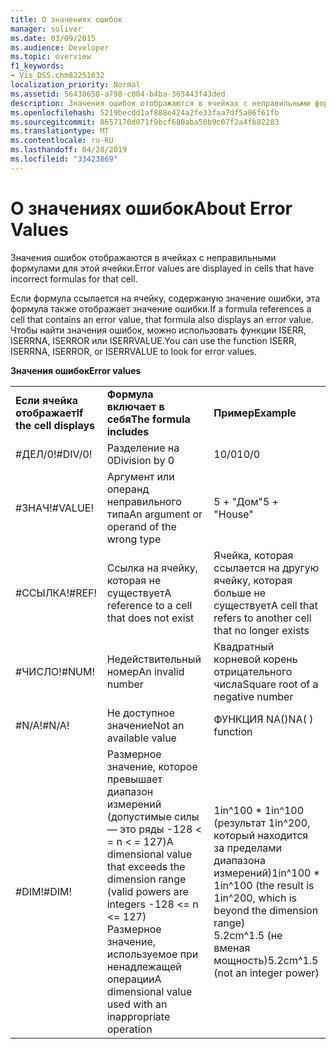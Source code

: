 ```yaml
---
title: О значениях ошибок
manager: soliver
ms.date: 03/09/2015
ms.audience: Developer
ms.topic: overview
f1_keywords:
- Vis_DSS.chm82251832
localization_priority: Normal
ms.assetid: 56430658-a798-c004-b4ba-363443f43ded
description: Значения ошибок отображаются в ячейках с неправильными формулами для этой ячейки.
ms.openlocfilehash: 5219becdd1af888e424a2fe33faa7df5a06f61fb
ms.sourcegitcommit: 8657170d071f9bcf680aba50b9c07f2a4fb82283
ms.translationtype: MT
ms.contentlocale: ru-RU
ms.lasthandoff: 04/28/2019
ms.locfileid: "33423869"
---
```

# <a name="about-error-values"></a><span data-ttu-id="21597-103">О значениях ошибок</span><span class="sxs-lookup"><span data-stu-id="21597-103">About Error Values</span></span>

<span data-ttu-id="21597-104">Значения ошибок отображаются в ячейках с неправильными формулами для этой ячейки.</span><span class="sxs-lookup"><span data-stu-id="21597-104">Error values are displayed in cells that have incorrect formulas for that cell.</span></span>
  
<span data-ttu-id="21597-105">Если формула ссылается на ячейку, содержаную значение ошибки, эта формула также отображает значение ошибки.</span><span class="sxs-lookup"><span data-stu-id="21597-105">If a formula references a cell that contains an error value, that formula also displays an error value.</span></span> <span data-ttu-id="21597-106">Чтобы найти значения ошибок, можно использовать функции ISERR, ISERRNA, ISERROR или ISERRVALUE.</span><span class="sxs-lookup"><span data-stu-id="21597-106">You can use the function ISERR, ISERRNA, ISERROR, or ISERRVALUE to look for error values.</span></span>
  
<span data-ttu-id="21597-107">**Значения ошибок**</span><span class="sxs-lookup"><span data-stu-id="21597-107">**Error values**</span></span>

||||
|:-----|:-----|:-----|
|<span data-ttu-id="21597-108">**Если ячейка отображает**</span><span class="sxs-lookup"><span data-stu-id="21597-108">**If the cell displays**</span></span> <br/> |<span data-ttu-id="21597-109">**Формула включает в себя**</span><span class="sxs-lookup"><span data-stu-id="21597-109">**The formula includes**</span></span> <br/> |<span data-ttu-id="21597-110">**Пример**</span><span class="sxs-lookup"><span data-stu-id="21597-110">**Example**</span></span> <br/> |
| <span data-ttu-id="21597-111">#ДЕЛ/0!</span><span class="sxs-lookup"><span data-stu-id="21597-111">#DIV/0!</span></span>  <br/> |<span data-ttu-id="21597-112">Разделение на 0</span><span class="sxs-lookup"><span data-stu-id="21597-112">Division by 0</span></span>  <br/> |<span data-ttu-id="21597-113">10/0</span><span class="sxs-lookup"><span data-stu-id="21597-113">10/0</span></span>  <br/> |
| <span data-ttu-id="21597-114">#ЗНАЧ!</span><span class="sxs-lookup"><span data-stu-id="21597-114">#VALUE!</span></span>  <br/> | <span data-ttu-id="21597-115">Аргумент или операнд неправильного типа</span><span class="sxs-lookup"><span data-stu-id="21597-115">An argument or operand of the wrong type</span></span>  <br/> | <span data-ttu-id="21597-116">5 + "Дом"</span><span class="sxs-lookup"><span data-stu-id="21597-116">5 + "House"</span></span>  <br/> |
| <span data-ttu-id="21597-117">#ССЫЛКА!</span><span class="sxs-lookup"><span data-stu-id="21597-117">#REF!</span></span>  <br/> | <span data-ttu-id="21597-118">Ссылка на ячейку, которая не существует</span><span class="sxs-lookup"><span data-stu-id="21597-118">A reference to a cell that does not exist</span></span>  <br/> | <span data-ttu-id="21597-119">Ячейка, которая ссылается на другую ячейку, которая больше не существует</span><span class="sxs-lookup"><span data-stu-id="21597-119">A cell that refers to another cell that no longer exists</span></span>  <br/> |
| <span data-ttu-id="21597-120">#ЧИСЛО!</span><span class="sxs-lookup"><span data-stu-id="21597-120">#NUM!</span></span>  <br/> | <span data-ttu-id="21597-121">Недействительный номер</span><span class="sxs-lookup"><span data-stu-id="21597-121">An invalid number</span></span>  <br/> | <span data-ttu-id="21597-122">Квадратный корневой корень отрицательного числа</span><span class="sxs-lookup"><span data-stu-id="21597-122">Square root of a negative number</span></span>  <br/> |
| <span data-ttu-id="21597-123">#N/A!</span><span class="sxs-lookup"><span data-stu-id="21597-123">#N/A!</span></span>  <br/> | <span data-ttu-id="21597-124">Не доступное значение</span><span class="sxs-lookup"><span data-stu-id="21597-124">Not an available value</span></span>  <br/> | <span data-ttu-id="21597-125">ФУНКЦИЯ NA()</span><span class="sxs-lookup"><span data-stu-id="21597-125">NA( ) function</span></span>  <br/> |
| <span data-ttu-id="21597-126">#DIM!</span><span class="sxs-lookup"><span data-stu-id="21597-126">#DIM!</span></span>  <br/> | <span data-ttu-id="21597-127">Размерное значение, которое превышает диапазон измерений (допустимые силы — это ряды -128 \< = n \< = 127)</span><span class="sxs-lookup"><span data-stu-id="21597-127">A dimensional value that exceeds the dimension range (valid powers are integers -128 \<= n \<= 127)</span></span>  <br/> <span data-ttu-id="21597-128">Размерное значение, используемое при ненадлежащей операции</span><span class="sxs-lookup"><span data-stu-id="21597-128">A dimensional value used with an inappropriate operation</span></span>  <br/> |<span data-ttu-id="21597-129">1in^100 \* 1in^100 (результат 1in^200, который находится за пределами диапазона измерений)</span><span class="sxs-lookup"><span data-stu-id="21597-129">1in^100 \* 1in^100 (the result is 1in^200, which is beyond the dimension range)</span></span>  <br/> <span data-ttu-id="21597-130">5.2cm^1.5 (не вменая мощность)</span><span class="sxs-lookup"><span data-stu-id="21597-130">5.2cm^1.5 (not an integer power)</span></span>  <br/> |
   


